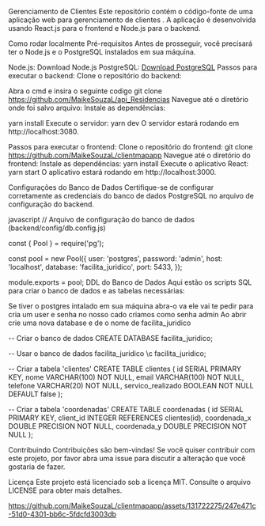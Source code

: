 Gerenciamento de Clientes
Este repositório contém o código-fonte de uma aplicação web para gerenciamento de clientes . A aplicação é desenvolvida usando React.js para o frontend e Node.js para o backend.

Como rodar localmente
Pré-requisitos
Antes de prosseguir, você precisará ter o Node.js e o PostgreSQL instalados em sua máquina.

Node.js: Download Node.js
PostgreSQL: [Download PostgreSQL](https://nodejs.org/en)
Passos para executar o backend:
Clone o repositório do backend:

Abra o cmd e insira o seguinte codigo
git clone https://github.com/MaikeSouzaL/api_Residencias
Navegue até o diretório onde foi salvo arquivo:
Instale as dependências:

yarn install
Execute o servidor:
yarn dev
O servidor estará rodando em http://localhost:3080.

Passos para executar o frontend:
Clone o repositório do frontend:
git clone https://github.com/MaikeSouzaL/clientmapapp
Navegue até o diretório do frontend:
Instale as dependências:
yarn install
Execute o aplicativo React:
yarn start
O aplicativo estará rodando em http://localhost:3000.



Configurações do Banco de Dados
Certifique-se de configurar corretamente as credenciais do banco de dados PostgreSQL no arquivo de configuração do backend.
 

javascript
// Arquivo de configuração do banco de dados (backend/config/db.config.js)

const { Pool } = require('pg');

const pool = new Pool({
user: 'postgres',
password: 'admin',
host: 'localhost',
database: 'facilita_juridico',
port: 5433,
});

module.exports = pool;
DDL do Banco de Dados
Aqui estão os scripts SQL para criar o banco de dados e as tabelas necessárias:

Se tiver o postgres intalado em sua máquina abra-o va  ele vai te pedir para cria um user e senha 
no nosso cado criamos como senha admin
Ao abrir crie uma nova database e de o nome de facilita_juridico


-- Criar o banco de dados
CREATE DATABASE facilita_juridico;

-- Usar o banco de dados facilita_juridico
\c facilita_juridico;

-- Criar a tabela 'clientes'
CREATE TABLE clientes (
id SERIAL PRIMARY KEY,
nome VARCHAR(100) NOT NULL,
email VARCHAR(100) NOT NULL,
telefone VARCHAR(20) NOT NULL,
servico_realizado BOOLEAN NOT NULL DEFAULT false
);

-- Criar a tabela 'coordenadas'
CREATE TABLE coordenadas (
id SERIAL PRIMARY KEY,
client_id INTEGER REFERENCES clientes(id),
coordenada_x DOUBLE PRECISION NOT NULL,
coordenada_y DOUBLE PRECISION NOT NULL
);

Contribuindo
Contribuições são bem-vindas! Se você quiser contribuir com este projeto, por favor abra uma issue para discutir a alteração que você gostaria de fazer.

Licença
Este projeto está licenciado sob a licença MIT. Consulte o arquivo LICENSE para obter mais detalhes.


https://github.com/MaikeSouzaL/clientmapapp/assets/131722275/247e471c-51d0-4301-bb6c-5fdcfd3003db

